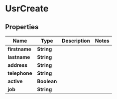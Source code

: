 

# UsrCreate


## Properties

| Name | Type | Description | Notes |
|------------ | ------------- | ------------- | -------------|
|**firstname** | **String** |  |  |
|**lastname** | **String** |  |  |
|**address** | **String** |  |  |
|**telephone** | **String** |  |  |
|**active** | **Boolean** |  |  |
|**job** | **String** |  |  |



